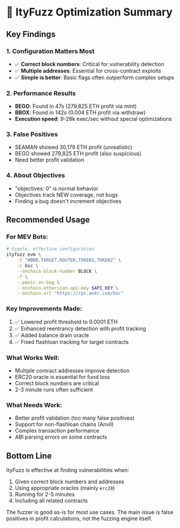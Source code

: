 # 🎯 ItyFuzz Optimization Summary

## Key Findings

### 1. **Configuration Matters Most**
- ✅ **Correct block numbers**: Critical for vulnerability detection
- ✅ **Multiple addresses**: Essential for cross-contract exploits
- ✅ **Simple is better**: Basic flags often outperform complex setups

### 2. **Performance Results**
- **BEGO**: Found in 47s (279,825 ETH profit via mint)
- **BBOX**: Found in 142s (0.004 ETH profit via withdraw)
- **Execution speed**: 9-28k exec/sec without special optimizations

### 3. **False Positives**
- SEAMAN showed 30,179 ETH profit (unrealistic)
- BEGO showed 279,825 ETH profit (also suspicious)
- Need better profit validation

### 4. **About Objectives**
- "objectives: 0" is normal behavior
- Objectives track NEW coverage, not bugs
- Finding a bug doesn't increment objectives

## Recommended Usage

### For MEV Bots:
```bash
# Simple, effective configuration
ityfuzz evm \
    -t "WBNB,TARGET,ROUTER,TOKEN1,TOKEN2" \
    -c bsc \
    --onchain-block-number BLOCK \
    -f \
    --panic-on-bug \
    --onchain-etherscan-api-key $API_KEY \
    --onchain-url "https://rpc.ankr.com/bsc"
```

### Key Improvements Made:
1. ✅ Lowered profit threshold to 0.0001 ETH
2. ✅ Enhanced reentrancy detection with profit tracking
3. ✅ Added balance drain oracle
4. ✅ Fixed flashloan tracking for target contracts

### What Works Well:
- Multiple contract addresses improve detection
- ERC20 oracle is essential for fund loss
- Correct block numbers are critical
- 2-3 minute runs often sufficient

### What Needs Work:
- Better profit validation (too many false positives)
- Support for non-flashloan chains (Anvil)
- Complex transaction performance
- ABI parsing errors on some contracts

## Bottom Line

ItyFuzz is effective at finding vulnerabilities when:
1. Given correct block numbers and addresses
2. Using appropriate oracles (mainly `erc20`)
3. Running for 2-5 minutes
4. Including all related contracts

The fuzzer is good as-is for most use cases. The main issue is false positives in profit calculations, not the fuzzing engine itself.